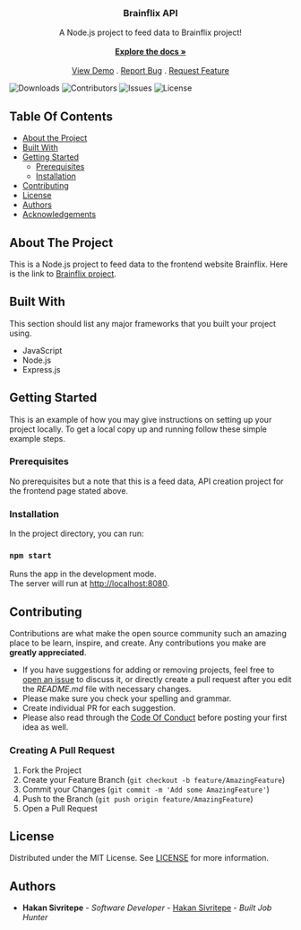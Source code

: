 <br/>
<p align="center">

  <h3 align="center">Brainflix API</h3>

  <p align="center">
    A Node.js project to feed data to Brainflix project!
    <br/>
    <br/>
    <a href="https://github.com/hsivritepe/hakan-sivritepe-brainflix-api"><strong>Explore the docs »</strong></a>
    <br/>
    <br/>
    <a href="https://github.com/hsivritepe/hakan-sivritepe-brainflix-api">View Demo</a>
    .
    <a href="https://github.com/hsivritepe/hakan-sivritepe-brainflix-api/issues">Report Bug</a>
    .
    <a href="https://github.com/hsivritepe/hakan-sivritepe-brainflix-api/issues">Request Feature</a>
  </p>
</p>

![Downloads](https://img.shields.io/github/downloads/hsivritepe/hakan-sivritepe-brainflix-api/total) ![Contributors](https://img.shields.io/github/contributors/hsivritepe/hakan-sivritepe-brainflix-api?color=dark-green) ![Issues](https://img.shields.io/github/issues/hsivritepe/hakan-sivritepe-brainflix-api) ![License](https://img.shields.io/github/license/hsivritepe/hakan-sivritepe-brainflix-api)

## Table Of Contents

-   [About the Project](#about-the-project)
-   [Built With](#built-with)
-   [Getting Started](#getting-started)
    -   [Prerequisites](#prerequisites)
    -   [Installation](#installation)
-   [Contributing](#contributing)
-   [License](#license)
-   [Authors](#authors)
-   [Acknowledgements](#acknowledgements)

## About The Project

This is a Node.js project to feed data to the frontend website Brainflix. Here is the link to [Brainflix project](https://github.com/hsivritepe/hakan-sivritepe-brainflix).

## Built With

This section should list any major frameworks that you built your project using.

-   JavaScript
-   Node.js
-   Express.js

## Getting Started

This is an example of how you may give instructions on setting up your project locally.
To get a local copy up and running follow these simple example steps.

### Prerequisites

No prerequisites but a note that this is a feed data, API creation project for the frontend page stated above.

### Installation

In the project directory, you can run:

### `npm start`

Runs the app in the development mode.\
The server will run at [http://localhost:8080](http://localhost:8080).

## Contributing

Contributions are what make the open source community such an amazing place to be learn, inspire, and create. Any contributions you make are **greatly appreciated**.

-   If you have suggestions for adding or removing projects, feel free to [open an issue](https://github.com/hsivritepe/hakan-sivritepe-brainflix-api/issues/new) to discuss it, or directly create a pull request after you edit the _README.md_ file with necessary changes.
-   Please make sure you check your spelling and grammar.
-   Create individual PR for each suggestion.
-   Please also read through the [Code Of Conduct](https://github.com/hsivritepe/hakan-sivritepe-brainflix-api/blob/main/CODE_OF_CONDUCT.md) before posting your first idea as well.

### Creating A Pull Request

1. Fork the Project
2. Create your Feature Branch (`git checkout -b feature/AmazingFeature`)
3. Commit your Changes (`git commit -m 'Add some AmazingFeature'`)
4. Push to the Branch (`git push origin feature/AmazingFeature`)
5. Open a Pull Request

## License

Distributed under the MIT License. See [LICENSE](https://github.com/hsivritepe/hakan-sivritepe-brainflix-api/blob/main/LICENSE.md) for more information.

## Authors

-   **Hakan Sivritepe** - _Software Developer_ - [Hakan Sivritepe](https://github.com/hsivritepe/) - _Built Job Hunter_
